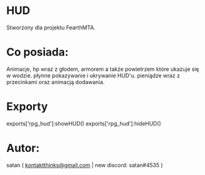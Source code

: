# HUD
Stworzony dla projektu FearthMTA.

# Co posiada:
Animacje,
hp wraz z głodem, armorem a także powietrzem które ukazuje się w wodzie.
płynne pokazywanie i ukrywanie HUD'u.
pieniądze wraz z przecinkami oraz animacją dodawania.

# Exporty
exports['rpg_hud']:showHUD()
exports['rpg_hud']:hideHUD()

# Autor:
satan ( kontaktthinks@gmail.com | new discord: satan#4535 )
